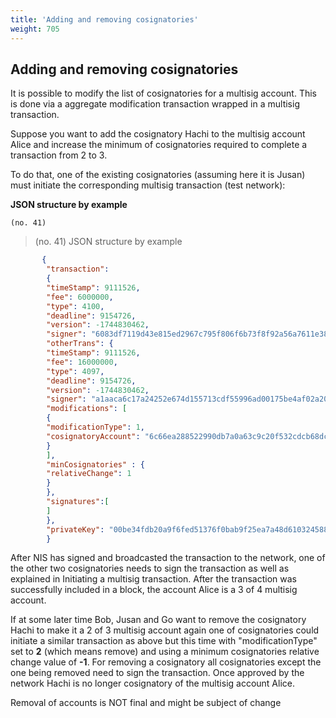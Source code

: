 ```yaml
---
title: 'Adding and removing cosignatories'
weight: 705
---
```


 
## Adding and removing cosignatories 
It is possible to modify the list of cosignatories for a multisig account. This is done via a aggregate modification transaction wrapped in a multisig transaction.

 
Suppose you want to add the cosignatory Hachi to the multisig account Alice and increase the minimum of cosignatories required to complete a transaction from 2 to 3.

 
To do that, one of the existing cosignatories (assuming here it is Jusan) must initiate the corresponding multisig transaction (test network):

 
**JSON structure by example**

`(no. 41) `

>    (no. 41) JSON structure by example

 
```json
       {
        "transaction":
        {
        "timeStamp": 9111526,
        "fee": 6000000,
        "type": 4100,
        "deadline": 9154726,
        "version": -1744830462,
        "signer": "6083df7119d43e815ed2967c795f806f6b73f8f92a56a7611e3848816ec50958",
        "otherTrans": {
        "timeStamp": 9111526,
        "fee": 16000000,
        "type": 4097,
        "deadline": 9154726,
        "version": -1744830462,
        "signer": "a1aaca6c17a24252e674d155713cdf55996ad00175be4af02a20c67b59f9fe8a",
        "modifications": [
        {
        "modificationType": 1,
        "cosignatoryAccount": "6c66ea288522990db7a0a63c9c20f532cdcb68dc3c9544fb20f7322c92ceadbb"
        }
        ],
        "minCosignatories" : {
        "relativeChange": 1
        }
        },
        "signatures":[
        ]
        },
        "privateKey": "00be34fdb20a9f6fed51376f0bab9f25ea7a48d610324588a6b203d0a1a6db4bc1"
        } 
``` 
After NIS has signed and broadcasted the transaction to the network, one of the other two cosignatories needs to sign the transaction as well as explained in Initiating a multisig transaction. After the transaction was successfully included in a block, the account Alice is a 3 of 4 multisig account.

 
If at some later time Bob, Jusan and Go want to remove the cosignatory Hachi to make it a 2 of 3 multisig account again one of cosignatories could initiate a similar transaction as above but this time with "modificationType" set to **2** (which means remove) and using a minimum cosignatories relative change value of **-1**. For removing a cosignatory all cosignatories except the one being removed need to sign the transaction. Once approved by the network Hachi is no longer cosignatory of the multisig account Alice.

 
 Removal of accounts is NOT final and might be subject of change 

 

